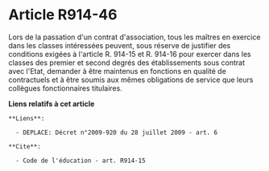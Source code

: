 # Article R914-46

Lors de la passation d'un contrat d'association, tous les maîtres en exercice dans les classes intéressées peuvent, sous
réserve de justifier des conditions exigées à l'article R. 914-15 et R. 914-16 pour exercer dans les classes des premier et
second degrés des établissements sous contrat avec l'Etat, demander à être maintenus en fonctions en qualité de contractuels
et à être soumis aux mêmes obligations de service que leurs collègues fonctionnaires titulaires.

**Liens relatifs à cet article**

	**Liens**:

	  - DEPLACE: Décret n°2009-920 du 28 juillet 2009 - art. 6

	**Cite**:

	  - Code de l'éducation - art. R914-15
